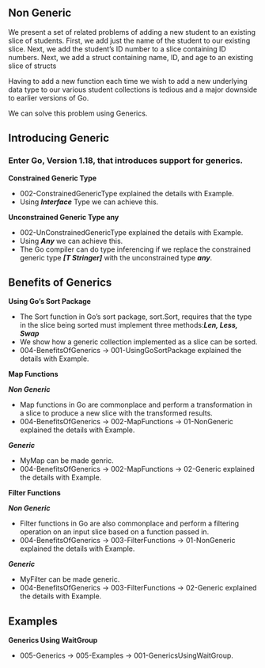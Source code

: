 ## Non Generic

We present a set of related problems of adding a new student to an existing slice of students. First, we add just the name of the student to our existing slice. Next, we add the student’s ID number to a slice containing ID numbers. Next, we add a struct containing name, ID, and age to an existing slice of structs

Having to add a new function each time we wish to add a new underlying data type to our various student collections is tedious and a major downside to earlier versions of Go.

We can solve this problem using Generics.

## Introducing Generic

### Enter Go, Version 1.18, that introduces support for generics.

**Constrained Generic Type**  
* 002-ConstrainedGenericType explained the details with Example.
* Using ***Interface*** Type we can achieve this.

**Unconstrained Generic Type any**  
* 002-UnConstrainedGenericType explained the details with Example.
* Using ***Any*** we can achieve this.
* The Go compiler can do type inferencing if we replace the constrained generic type ***[T Stringer]*** with the unconstrained type ***any***.

## Benefits of Generics

**Using Go’s Sort Package**  
* The Sort function in Go’s sort package, sort.Sort, requires that the type in the slice being sorted must implement three methods:***Len, Less, Swap***
* We show how a generic collection implemented as a slice can be sorted.
* 004-BenefitsOfGenerics -> 001-UsingGoSortPackage explained the details with Example.

**Map Functions**  

***Non Generic***
* Map functions in Go are commonplace and perform a transformation in a slice to produce a new slice with the transformed results.
* 004-BenefitsOfGenerics -> 002-MapFunctions -> 01-NonGeneric explained the details with Example.

***Generic***
* MyMap can be made genric.
* 004-BenefitsOfGenerics -> 002-MapFunctions -> 02-Generic explained the details with Example.

**Filter Functions**  

***Non Generic***
* Filter functions in Go are also commonplace and perform a filtering operation on an input slice 
based on a function passed in.
* 004-BenefitsOfGenerics -> 003-FilterFunctions -> 01-NonGeneric explained the details with Example.

***Generic***
* MyFilter can be made generic.
* 004-BenefitsOfGenerics -> 003-FilterFunctions -> 02-Generic explained the details with Example.

## Examples

**Generics Using WaitGroup**  
* 005-Generics -> 005-Examples -> 001-GenericsUsingWaitGroup.


